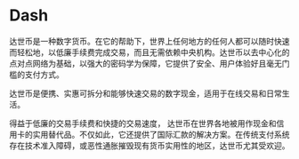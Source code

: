 # Dash

达世币是一种数字货币。在它的帮助下，世界上任何地方的任何人都可以随时快速而轻松地，以低廉手续费完成交易，而且无需依赖中央机构。达世币以去中心化的点对点网络为基础，以强大的密码学为保障，它提供了安全、用户体验好且毫无门槛的支付方式。

达世币是便携、实惠可拆分和能够快速交易的数字现金，适用于在线交易和日常生活。

得益于低廉的交易手续费和快捷的交易速度， 达世币在世界各地被用作现金和信用卡的实用替代品。不仅如此，它还提供了国际汇款的解决方案。在传统支付系统存在技术准入障碍，或恶性通胀摧毁现有货币实用性的地区，达世币尤其受欢迎。
